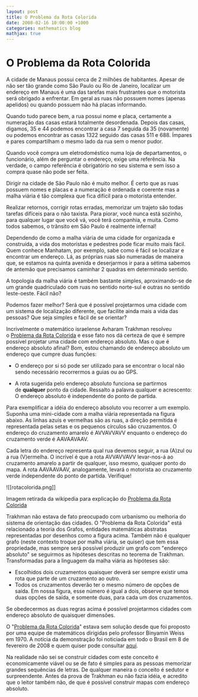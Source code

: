 ```yaml
---
layout: post
title: O Problema da Rota Colorida
date: 2008-02-16 10:00:00 +1000
categories: mathematics blog
mathjax: true
---
```


# O Problema da Rota Colorida
  
A cidade de Manaus possui cerca de 2 milhões de habitantes. Apesar de não ser tão grande como São Paulo ou Rio de Janeiro, localizar um endereço em Manaus é uma das tarefas mais frustrantes que o motorista será obrigado a enfrentar. Em geral as ruas não possuem nomes (apenas apelidos) ou quando possuem não há placas informando.  
  
Quando tudo parece bem, a rua possui nome e placa, certamente a numeração das casas estará totalmente desordenada. Depois das casas, digamos, 35 e 44 podemos encontrar a casa 7 seguida da 35 (novamente) ou podemos encontrar as casas 1322 seguido das casas 511 e 688. Ímpares e pares compartilham o mesmo lado da rua sem o menor pudor.  
  
Quando você compra um eletrodoméstico numa loja de departamentos, o funcionário, além de perguntar o endereço, exige uma referência. Na verdade, o campo referência é obrigatório no seu sistema e sem isso a compra quase não pode ser feita.  
  
Dirigir na cidade de São Paulo não é muito melhor. É certo que as ruas possuem nomes e placas e a numeração é ordenada e coerente mas a malha viária é tão complexa que fica difícil para o motorista entender.  
  
Realizar retornos, corrigir rotas erradas, memorizar um trajeto são todas tarefas difíceis para o não taxista. Para piorar, você nunca está sozinho, para qualquer lugar que você vá, você terá companhia, e muita. Como todos sabemos, o trânsito em São Paulo é realmente infernal!  
  
Dependendo de como a malha viária de uma cidade for organizada e construída, a vida dos motoristas e pedestres pode ficar muito mais fácil. Quem conhece Manhatam, por exemplo, sabe como é fácil se localizar e encontrar um endereço. Lá, as próprias ruas são numeradas de maneira que, se estamos na quinta avenida e deserjarmos ir para a sétima sabemos de antemão que precisamos caminhar 2 quadras em determinado sentido.  
  
A topologia da malha viária é também bastante simples, aproximando-se de um grande quadriculado com ruas no sentido norte-sul e outras no sentido leste-oeste. Fácil não?  
  
Podemos fazer melhor? Será que é possível projetarmos uma cidade com um sistema de localização diferente, que facilite ainda mais a vida das pessoas? Que seja simples e fácil de se orientar?  
  
Incrivelmente o matemático israelense Avharam Trakhman resolveu o [Problema da Rota Colorida](https://www.blogger.com/blog/post/edit/5314484891711013222/8551492903365106386# "Problema da Rota Colorida") e esse fato nos dá certeza de que é sempre possível projetar uma cidade com endereço absoluto. Mas o que é endereço absoluto afinal? Bom, estou chamando de endereço absoluto um endereço que cumpre duas funções:  
  

- O endereço por si só pode ser utilizado para se encontrar o local não sendo necessário recorrermos a guias ou ao GPS.

- A rota sugerida pelo endereço absoluto funciona se partirmos de **qualquer** ponto da cidade. Ressalto a palavra qualquer e acrescento: O endereço absoluto é independente do ponto de partida.

  
Para exemplificar a idéia do endereço absoluto vou recorrer a um exemplo. Suponha uma mini-cidade com a malha viária representada na figura abaixo. As linhas azuis e vermelhas são as ruas, a direção permitida é representada pelas setas e os pequenos círculos são cruzamentos. O endereço do cruzamento amarelo é AVVAVVAVV enquanto o endereço do cruzamento verde é AAVAAVAAV.  
  
Cada letra do endereço representa qual rua devemos seguir, a rua (A)zul ou a rua (V)ermelha. O incrível é que a rota AVVAVVAVV levar-nos-á ao cruzamento amarelo a partir de qualquer, isso mesmo, qualquer ponto do mapa. A rota AAVAAVAAV, analogamente, levará o motorista ao cruzamento verde independente do ponto de partida. Verifique!

![[rotacolorida.png]]


Imagem retirada da wikipedia para explicação do [Problema da Rota Colorida](https://www.blogger.com/blog/post/edit/5314484891711013222/8551492903365106386# "Problema da Rota Colorida")

  
Trakhman não estava de fato preocupado com urbanismo ou melhoria do sistema de orientação das cidades. O "Problema da Rota Colorida" está relacionado a teoria dos Grafos, entidades matemáticas abstratas representadas por desenhos como a figura acima. Também não é qualquer grafo (neste contexto troque por malha viária, se quiser) que tem essa propriedade, mas sempre será possível produzir um grafo com "endereço absoluto" se seguirmos as hipóteses descritas no teorema de Trakhman. Transformadas para a linguagem da malha viária as hipóteses são:  
  

- Escolhidos dois cruzamentos quaisquer deverá ser sempre existir uma rota que parte de um cruzamento ao outro.
- Todos os cruzamentos deverão ter o mesmo número de opções de saída. Em nossa figura, esse número é igual a dois, observe que temos duas opções de saída, e somente duas, para cada um dos cruzamentos.

  
Se obedecermos as duas regras acima é possível projetarmos cidades com endereço absoluto de quaisquer dimensões.  
  
O "[Problema da Rota Colorida](https://www.blogger.com/blog/post/edit/5314484891711013222/8551492903365106386# "Problema da Rota Colorida")" estava sem solução desde que foi proposto por uma equipe de matemáticos dirigidas pelo professor Binyamin Weiss em 1970. A notícia da demonstração foi noticiada em todo o Brasil em 8 de fevereiro de 2008 e quem quiser pode consultar [aqui](https://www.blogger.com/blog/post/edit/5314484891711013222/8551492903365106386# "aqui").  
  
Na realidade não sei se construir cidades com este conceito é economicamente viável ou se de fato é simples para as pessoas memorizar grandes sequências de letras. De qualquer maneira o conceito é sedutor e surpreendente. Antes da prova de Trakhman eu não fazia idéia, e acredito que o leitor também não, de que é possível construir mapas com endereço absoluto.